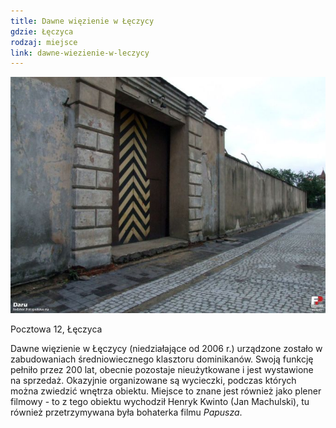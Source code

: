 ```yaml
---
title: Dawne więzienie w Łęczycy
gdzie: Łęczyca
rodzaj: miejsce
link: dawne-wiezienie-w-leczycy
---
```

![Dawne więzienie w Łęczycy](/foto/plenery/leczyca-wiezienie.jpg)

Pocztowa 12, Łęczyca

Dawne więzienie w Łęczycy (niedziałające od 2006 r.) urządzone zostało w zabudowaniach średniowiecznego klasztoru dominikanów. Swoją funkcję pełniło przez 200 lat, obecnie pozostaje nieużytkowane i jest wystawione na sprzedaż. Okazyjnie organizowane są wycieczki, podczas których można zwiedzić wnętrza obiektu. Miejsce to znane jest również jako plener filmowy - to z tego obiektu wychodził Henryk Kwinto (Jan Machulski), tu również przetrzymywana była bohaterka filmu *Papusza*.
